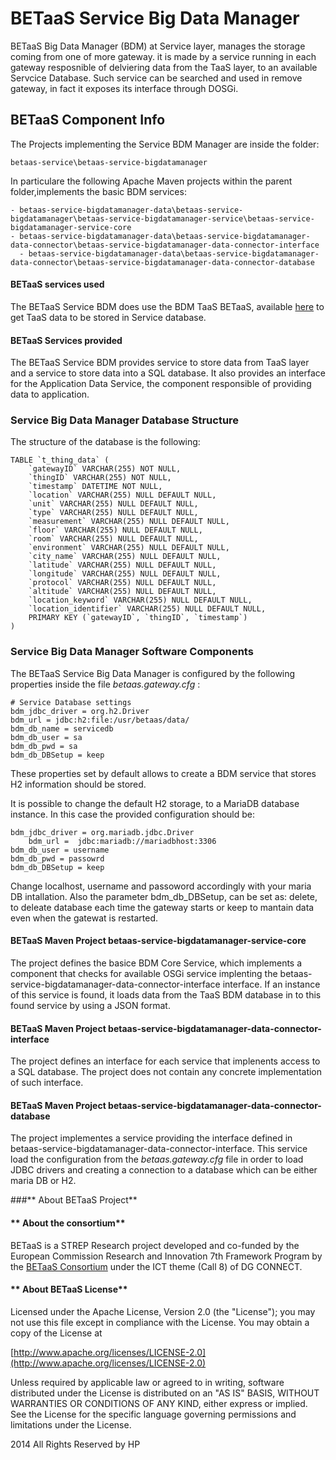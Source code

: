 **BETaaS Service Big Data Manager**
===================


BETaaS Big Data Manager (BDM) at Service layer, manages the storage coming from one of more gateway. it is made by a service running in each gateway resposnible of delviering data from the TaaS layer, to an available Servcice Database. Such service can be searched and used in remove gateway, in fact it exposes its interface through DOSGi.


## BETaaS Component Info

The Projects implementing the Service BDM Manager are inside the folder: 

	betaas-service\betaas-service-bigdatamanager
    
In particulare the following Apache Maven projects within the parent folder,implements the basic BDM services:

  	- betaas-service-bigdatamanager-data\betaas-service-bigdatamanager\betaas-service-bigdatamanager-service\betaas-service-bigdatamanager-service-core
  	- betaas-service-bigdatamanager-data\betaas-service-bigdatamanager-data-connector\betaas-service-bigdatamanager-data-connector-interface
      -	betaas-service-bigdatamanager-data\betaas-service-bigdatamanager-data-connector\betaas-service-bigdatamanager-data-connector-database
   
    

#### BETaaS services used

The BETaaS Service BDM does use the BDM TaaS BETaaS, available [here](/betaas-docs/github/betaas-taas-bdm-component.md) to get TaaS data to be stored in Service database.

#### BETaaS Services provided

The BETaaS Service BDM provides service to store data from TaaS layer and  a service to store data into a SQL database. It also provides an interface for the Application Data Service, the component responsible of providing data to application.

### Service Big Data Manager Database Structure

The structure of the database is the following:

	TABLE `t_thing_data` (
		`gatewayID` VARCHAR(255) NOT NULL,
		`thingID` VARCHAR(255) NOT NULL,
		`timestamp` DATETIME NOT NULL,
		`location` VARCHAR(255) NULL DEFAULT NULL,
		`unit` VARCHAR(255) NULL DEFAULT NULL,
		`type` VARCHAR(255) NULL DEFAULT NULL,
		`measurement` VARCHAR(255) NULL DEFAULT NULL,
		`floor` VARCHAR(255) NULL DEFAULT NULL,
		`room` VARCHAR(255) NULL DEFAULT NULL,
		`environment` VARCHAR(255) NULL DEFAULT NULL,
		`city_name` VARCHAR(255) NULL DEFAULT NULL,
		`latitude` VARCHAR(255) NULL DEFAULT NULL,
		`longitude` VARCHAR(255) NULL DEFAULT NULL,
		`protocol` VARCHAR(255) NULL DEFAULT NULL,
		`altitude` VARCHAR(255) NULL DEFAULT NULL,
		`location_keyword` VARCHAR(255) NULL DEFAULT NULL,
		`location_identifier` VARCHAR(255) NULL DEFAULT NULL,
		PRIMARY KEY (`gatewayID`, `thingID`, `timestamp`)
	)

### Service Big Data Manager Software Components

The BETaaS Service Big Data Manager is configured by the following properties inside the file *betaas.gateway.cfg* :
  
	# Service Database settings
    bdm_jdbc_driver = org.h2.Driver
    bdm_url = jdbc:h2:file:/usr/betaas/data/
    bdm_db_name = servicedb
    bdm_db_user = sa
    bdm_db_pwd = sa
    bdm_db_DBSetup = keep
  
These properties set by default allows to create a BDM service that stores H2 information should be stored.

It is possible to change the default H2 storage, to a MariaDB database instance. In this case the provided configuration should be:

	bdm_jdbc_driver = org.mariadb.jdbc.Driver
        bdm_url =  jdbc:mariadb://mariadbhost:3306
	bdm_db_user = username
	bdm_db_pwd = passowrd
	bdm_db_DBSetup = keep
    
Change localhost, username and passoword accordingly with your maria DB intallation. Also the parameter bdm_db_DBSetup, can be set as: delete, to deleate database each time the gateway starts or keep to mantain data even when the gatewat is restarted.

#### BETaaS Maven Project betaas-service-bigdatamanager-service-core

The project defines the basice BDM Core Service, which implements a component that checks for available OSGi service implenting the betaas-service-bigdatamanager-data-connector-interface interface. If an instance of this service is found, it loads data from the TaaS BDM database in to this found service by using a JSON format.


#### BETaaS Maven Project betaas-service-bigdatamanager-data-connector-interface

The project defines an interface for each service that implenents access to a SQL database. The project does not contain any concrete implementation of such interface.


#### BETaaS Maven Project betaas-service-bigdatamanager-data-connector-database

The project implementes a service providing the interface defined in betaas-service-bigdatamanager-data-connector-interface. This service load the configuration from the *betaas.gateway.cfg* file in order to load JDBC drivers and creating a connection to a database which can be either maria DB or H2. 


###** About BETaaS Project**

#### ** About the consortium**

BETaaS is a STREP Research project developed and co-funded by the European Commission Research and Innovation 7th Framework Program by the [BETaaS Consortium](http://www.betaas.eu/consortium.html#.VEeGuhZvAgk) under the ICT theme (Call 8) of DG CONNECT.

#### ** About BETaaS License**

Licensed under the Apache License, Version 2.0 (the "License"); you may not use this file except in compliance with the License. You may obtain a copy of the License at

[http://www.apache.org/licenses/LICENSE-2.0](http://www.apache.org/licenses/LICENSE-2.0)

Unless required by applicable law or agreed to in writing, software  distributed under the License is distributed on an "AS IS" BASIS,  WITHOUT WARRANTIES OR CONDITIONS OF ANY KIND, either express or implied.  See the License for the specific language governing permissions and  limitations under the License.


2014 All Rights Reserved by HP

